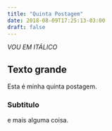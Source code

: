 ```yaml
---
title: "Quinta Postagem"
date: 2018-08-09T17:25:13-03:00
draft: false
---
```


*VOU EM ITÁLICO*

## Texto grande

Esta é minha quinta postagem.

### Subtitulo

e mais alguma coisa.

